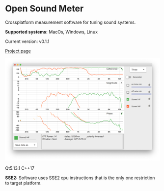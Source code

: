 # Open Sound Meter
Crossplatform measurement software for tuning sound systems.

**Supported systems:** MacOs, Windows, Linux

Current version: v0.1.1

[Project page](https://opensoundmeter.com/)

![](/docs/images/screens/v0.1.1.screen.png)

Qt5.13.1 C++17

**SSE2:** Software uses SSE2 cpu instructions that is the only one restriction to target platform.

